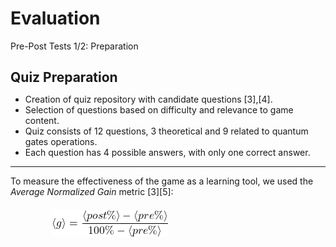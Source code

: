 # Evaluation

<p class='slide-subtitle'>Pre-Post Tests 1/2: Preparation </p>

<div class='section-wrapper'>
  <h2>Quiz Preparation</h2>
  <ul class='flex-list'>
    <li>
      Creation of quiz repository with candidate questions [3],[4].
    </li>
    <li>
      Selection of questions based on difficulty and relevance to game content.
    </li>
    <li>
      Quiz consists of 12 questions, 3 theoretical and 9 related to quantum gates operations.
    </li>
    <li>
      Each question has 4 possible answers, with only one correct answer.
    </li>
  </ul>
  <hr v-click='+1' class="divider"/>
  <p v-click='+1'>
    To measure the effectiveness of the game as a learning tool, we used the <em>Average Normalized Gain</em> metric <Link to=''>[3]</Link><Link to=''>[5]</Link>:
  </p>
  <div v-click='+1' class='img-wrapper grey-shadow bg-white-smoke rounded-md'>
    <img src='../assets/average_gain.png' class='rounded-md'/>
  </div>
</div>

<style>
  h2 {
    margin-bottom: 0.5em;
  }

  .img-wrapper {
    width: max-content;
    position: absolute;
    left: 30%;
    padding: 0.5em;
  }
</style>
